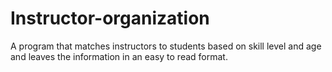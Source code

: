 # Instructor-organization
A program that matches instructors to students based on skill level and age and leaves the information in an easy to read format.
